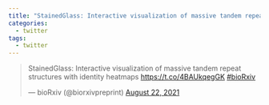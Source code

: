```yaml
---
title: "StainedGlass: Interactive visualization of massive tandem repeat structures with identity heatmaps"
categories:
  - twitter
tags:
  - twitter
---
```


<blockquote class="twitter-tweet"><p lang="en" dir="ltr">StainedGlass: Interactive visualization of massive tandem repeat structures with identity heatmaps <a href="https://t.co/4BAUkqegGK">https://t.co/4BAUkqegGK</a> <a href="https://twitter.com/hashtag/bioRxiv?src=hash&amp;ref_src=twsrc%5Etfw">#bioRxiv</a></p>&mdash; bioRxiv (@biorxivpreprint) <a href="https://twitter.com/biorxivpreprint/status/1429303260830216193?ref_src=twsrc%5Etfw">August 22, 2021</a></blockquote> <script async src="https://platform.twitter.com/widgets.js" charset="utf-8"></script>
